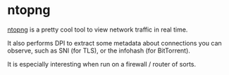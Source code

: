 # ntopng

[ntopng](https://www.ntop.org/products/traffic-analysis/ntop/) is a pretty cool tool to view network traffic in real time.

It also performs DPI to extract some metadata about connections you can observe, such as SNI (for TLS), or the infohash (for BitTorrent).

It is especially interesting when run on a firewall / router of sorts.
